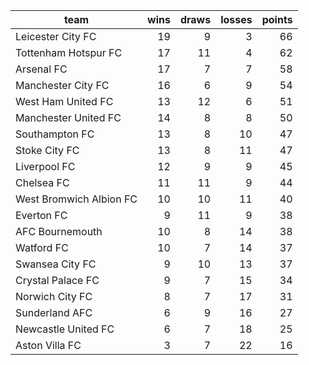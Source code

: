 | team | wins | draws | losses | points |
|---|---:|---:|---:|---:|
| Leicester City FC | 19 | 9 | 3 | 66 |
| Tottenham Hotspur FC | 17 | 11 | 4 | 62 |
| Arsenal FC | 17 | 7 | 7 | 58 |
| Manchester City FC | 16 | 6 | 9 | 54 |
| West Ham United FC | 13 | 12 | 6 | 51 |
| Manchester United FC | 14 | 8 | 8 | 50 |
| Southampton FC | 13 | 8 | 10 | 47 |
| Stoke City FC | 13 | 8 | 11 | 47 |
| Liverpool FC | 12 | 9 | 9 | 45 |
| Chelsea FC | 11 | 11 | 9 | 44 |
| West Bromwich Albion FC | 10 | 10 | 11 | 40 |
| Everton FC | 9 | 11 | 9 | 38 |
| AFC Bournemouth | 10 | 8 | 14 | 38 |
| Watford FC | 10 | 7 | 14 | 37 |
| Swansea City FC | 9 | 10 | 13 | 37 |
| Crystal Palace FC | 9 | 7 | 15 | 34 |
| Norwich City FC | 8 | 7 | 17 | 31 |
| Sunderland AFC | 6 | 9 | 16 | 27 |
| Newcastle United FC | 6 | 7 | 18 | 25 |
| Aston Villa FC | 3 | 7 | 22 | 16 |
